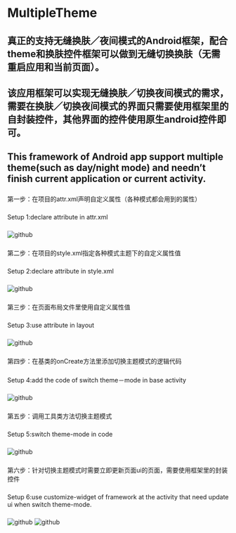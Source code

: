 MultipleTheme
=================================== 
真正的支持无缝换肤／夜间模式的Android框架，配合theme和换肤控件框架可以做到无缝切换换肤（无需重启应用和当前页面）。
-----------------------------------
该应用框架可以实现无缝换肤／切换夜间模式的需求，需要在换肤／切换夜间模式的界面只需要使用框架里的自封装控件，其他界面的控件使用原生android控件即可。
-----------------------------------
This framework of Android app support multiple theme(such as day/night mode) and needn’t finish current application or current activity.
-----------------------------------
###
第一步：在项目的attr.xml声明自定义属性（各种模式都会用到的属性）
###
Setup 1:declare attribute in attr.xml
###
![github](https://github.com/dersoncheng/MultipleTheme/blob/master/source/setup1.png "github") 
###
第二步：在项目的style.xml指定各种模式主题下的自定义属性值
###
Setup 2:declare attribute in style.xml
###
![github](https://github.com/dersoncheng/MultipleTheme/blob/master/source/setup2.png "github") 
###
第三步：在页面布局文件里使用自定义属性值
###
Setup 3:use attribute in layout
###
![github](https://github.com/dersoncheng/MultipleTheme/blob/master/source/setup6.png "github") 
###
第四步：在基类的onCreate方法里添加切换主题模式的逻辑代码
###
Setup 4:add the code of switch theme－mode in base activity
###
![github](https://github.com/dersoncheng/MultipleTheme/blob/master/source/setup3.png "github") 
###
第五步：调用工具类方法切换主题模式
###
Setup 5:switch theme-mode in code
###
![github](https://github.com/dersoncheng/MultipleTheme/blob/master/source/setup4.png "github") 

###
第六步：针对切换主题模式时需要立即更新页面ui的页面，需要使用框架里的封装控件
###
Setup 6:use customize-widget of framework at the activity that need update ui when switch theme-mode. 
###
![github](https://github.com/dersoncheng/MultipleTheme/blob/master/source/setup5.png 
"github") 
![github](https://github.com/dersoncheng/MultipleTheme/blob/master/source/setup7.png 
"github") 
